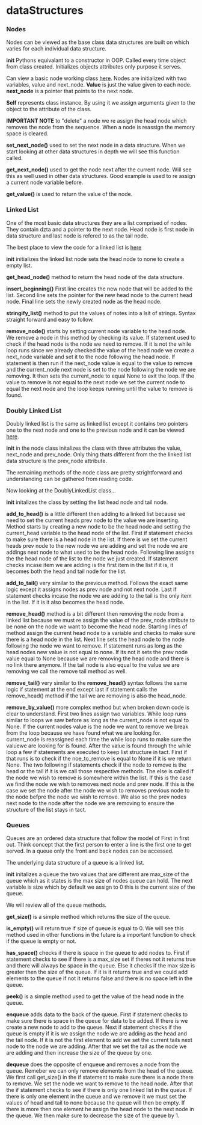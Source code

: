 # dataStructures

### Nodes

Nodes can be viewed as the base class data structures are built on which varies for each individual data structure. 

**__init__** Pythons equivalant to a constructor in OOP. Called every time object from class created. Initializes objects attributes only purpose it serves.

Can view a basic node working class [here](https://github.com/coxner/dataStructures/blob/master/Queue%20Shell/node.py). Nodes are initialized with two variables, value and next_node. **Value** is just the value given to each node. **next_node** is a pointer that points to the next node.  

**Self** represents class instance. By using it we assign arguments given to the object to the attribute of the class.

**IMPORTANT NOTE** to "delete" a node we re assign the head node which removes the node from the sequence. When a node is reassign the memory space is cleared. 

**set_next_node()** used to set the next node in a data structure. When we start looking at other data structures in depth we will see this function called. 

**get_next_node()** used to get the node next after the current node. Will see this as well used in other data structures. Good example is used to re assign a current node variable before. 

**get_value()** is used to return the value of the node.

### Linked List

One of the most basic data structures they are a list comprised of nodes. They contain dzta and a pointer to the next node. Head node is first node in data structure and last node is refered to as the tail node. 

The best place to view the code for a linked list is [here](https://github.com/coxner/dataStructures/blob/master/linkedlist.py)

**__init__** initializes the linked list node sets the head node to none to create a empty list.

**get_head_node()** method to return the head node of the data structure. 

**insert_beginning()** First line creates the new node that will be added to the list. Second line sets the pointer for the new head node to the current head node. Final line sets the newly created node as the head node. 

**stringify_list()** method to put the values of notes into a lsit of strings. Syntax straight forward and easy to follow. 

**remove_node()** starts by setting current node variable to the head node. We remove a node in this method by checking its value. If statement used to check if the head node is the node we need to remove. If it is not the while loop runs since we already checked the value of the head node we create a next_node variable and set it to the node following the head node. If statement is then run if the next_node value is equal to the value to remove and the current_node next node is set to the node following the node we are removing. It then sets the current_node to equal None to exit the loop. If the value to remove is not equal to the next node we set the current node to equal the next node and the loop keeps running until the value to remove is found. 

### Doubly Linked List

Doubly linked list is the same as linked list except it contains two pointers one to the next node and one to the previous node and it can be viewed [here](https://github.com/coxner/dataStructures/blob/master/doublyLinkedList.py). 

**__init__** in the node class initalizes the class with three attributes the value, next_node and prev_node. Only thing thats different from the the linked list data structure is the prev_node attribute.

The remaining methods of the node class are pretty strightforward and understanding can be gathered from reading code. 

Now looking at the DoublyLinkedList class...

**__init__** initalizes the class by setting the list head node and tail node. 

**add_to_head()** is a little different then adding to a linked list because we need to set the current heads prev node to the value we are inserting. Method starts by creating a new node to be the head node and setting the current_head variable to the head node of the list. First if statement checks to make sure there is a head node in the list. If there is we set the current heads prev node to the new node we are adding and set the node we are addings next node to what used to be the head node. Following line assigns the the head node of the list to the node we just created. If statement checks incase item we are adding is the first item in the list if it is, it becomes both the head and tail node for the list.

**add_to_tail()** very similar to the previous method. Follows the exact same logic except it assigns nodes as prev node and not next node. Last if statement checks incase the node we are adding to the tail is the only item in the list. If it is it also becomes the head node. 

**remove_head()** method is a bit different then removing the node from a linked list because we must re assign the value of the prev_node attribute to be none on the node we want to become the head node. Starting lines of method assign the current head node to a variable and checks to make sure there is a head node in the list. Next line sets the head node to the node following the node we want to remove. If statement runs as long as the head nodes new value is not equal to none. If its not it sets the prev node value equal to None because we are removing the head node and there is no link there anymore. If the tail node is also equal to the value we are removing we call the remove tail method as well. 

**remove_tail()** very similar to the **remove_head()** syntax follows the same logic if statement at the end except last if statement calls the remove_head() method if the tail we are removing is also the head_node. 

**remove_by_value()** more complex method but when broken down code is clear to understand. First two lines assign two variables. While loop runs similar to loops we saw before as long as the current_node is not equal to None. If the current nodes value is the node we want to remove we break from the loop because we have found what we are looking for. current_node is reassigned each time the while loop runs to make sure the valuewe are looking for is found. After the value is found through the while loop a few if statements are executed to keep list structure in tact. First if that runs is to check if the noe_to_remove is equal to None if it is we return None. The two following if statements check if the node to remove is the head or the tail if it is we call those respective methods. The else is called if the node we wish to remove is somewhere within the list. If this is the case we find the node we wish to removes next node and prev node. If this is the case we set the node after the node we wish to removes previous node to the node befpre the node we wish to remove. We also so the prev nodes next node to the node after the node we are removing to ensure the structure of the list stays in tact.

### Queues 

Queues are an ordered data structure that follow the model of First in first out. Think concept that the first person to enter a line is the first one to get served. In a queue only the front and back nodes can be accessed. 

The underlying data structure of a queue is a linked list. 

**__init__** initalizes a queue the two values that are different are max_size of the queue which as it states is the max size of nodes queue can hold. The next variable is size which by default we assign to 0 this is the current size of the queue.

We will review all of the queue methods.

**get_size()** is a simple method which returns the size of the queue.

**is_empty()** will return true if size of queue is equal to 0. We will see this method used in other functions in the future is a important function to check if the queue is empty or not.

**has_space()** checks if there is space in the queue to add nodes to. First if statement checks to see if there is a max_size set if theres not it returns true and there will always be space in the queue. Else it checks if the max size is greater then the size of the queue. If it is it returns true and we could add elements to the queue if not it returns false and there is no space left in the queue.

**peek()** is a simple method used to get the value of the head node in the queue.

**enqueue** adds data to the back of the queue. First if statement checks to make sure there is space in the queue for data to be added. If there is we create a new node to add to the queue. Next if statement checks if the queue is empty if it is we assign the node we are adding as the head and the tail node. If it is not the first element to add we set the current tails next node to the node we are adding. After that we set the tail as the node we are adding and then increase the size of the queue by one.

**dequeue** does the opposite of enqueue and removes a node from the queue. Remeber we can only remove elements from the head of the queue. We first call get_size() in the if statement to make sure there is a node there to remove. We set the node we want to remove to the head node. After that the if statement checks to see if there is only one linked list in the queue. If there is only one element in the queue and we remove it we must set the values of head and tail to none because the queue will then be empty. If there is more then one element he assign the head node to the next node in the queue. We then make sure to decrease the size of the queue by 1.






